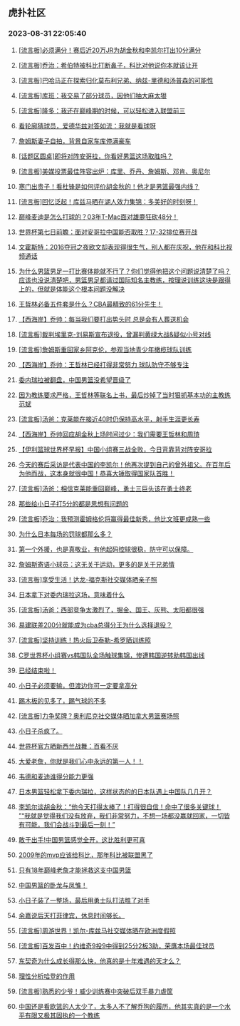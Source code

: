 ## 虎扑社区 
### 2023-08-31 22:05:40

1. [[流言板]必须满分！赛后近20万JR为胡金秋和李凯尔打出10分满分](https://bbs.hupu.com/61925506.html)

2. [[流言板]乔治：希伯特被科比打断鼻子，科比对他说你本就该让开](https://bbs.hupu.com/61922818.html)

3. [[流言板]巴哈马正在探索归化莫布利兄弟、纳兹-里德和汤普森的可能性](https://bbs.hupu.com/61921540.html)

4. [[流言板]库班：我交易了部分球员，因他们抽大麻太狠](https://bbs.hupu.com/61920104.html)

5. [[流言板]隆多：我还在巅峰期的时候，可以轻松进入联盟前三](https://bbs.hupu.com/61925917.html)

6. [看轮廓猜球员，爱德华兹对答如流：我就是看球呀](https://bbs.hupu.com/61923690.html)

7. [詹姆斯妻子自拍，背景自家车库停满豪车](https://bbs.hupu.com/61925467.html)

8. [[话题区圆桌]即将对阵安哥拉，你看好男篮这场取胜吗？](https://bbs.hupu.com/61919425.html)

9. [[流言板]美媒投票最佳阵容出炉：库里、乔丹、詹姆斯、邓肯、奥尼尔](https://bbs.hupu.com/61918762.html)

10. [寒门出贵子！看杜锋是如何评价胡金秋的！他才是男篮最强内线？](https://bbs.hupu.com/61925327.html)

11. [[流言板]回忆泛起！库兹马晒在湖人效力集锦：多美好的时刻呀！](https://bbs.hupu.com/61917841.html)

12. [巅峰麦迪是怎么打球的？03年T-Mac面对雄鹿狂砍48分！](https://bbs.hupu.com/61921241.html)

13. [世界杯第七日前瞻：面对安哥拉中国能否取胜？17-32排位赛开战](https://bbs.hupu.com/61917106.html)

14. [文霍斯特：2016夺冠之夜欧文却表现得很生气，别人都在庆祝，他在和科比视频通话](https://bbs.hupu.com/61918987.html)

15. [为什么男篮男足一打比赛体能就不行了？你们觉得他把这个问题说清楚了吗？应该也没说清楚吧，男篮男足都请过国际知名主教练，按理说训练这块是跟得上的，但就是体能这个根本问题没解决](https://bbs.hupu.com/61917232.html)

16. [王哲林必备五件套是什么？CBA最精致的61分先生！](https://bbs.hupu.com/61925328.html)

17. [【西海岸】乔帅：每当我们要打出势头时 总是会有人葬送机会](https://bbs.hupu.com/61919344.html)

18. [[流言板]裁判埃里克-刘易斯宣布退役，曾漏判黄绿大战&疑似小号对线](https://bbs.hupu.com/61916338.html)

19. [[流言板]詹姆斯重回家乡阿克伦，参观当地青少年橄榄球队训练](https://bbs.hupu.com/61926959.html)

20. [【西海岸】乔帅：王哲林已经打得非常努力 球队防守不够专注](https://bbs.hupu.com/61919273.html)

21. [委内瑞拉被翻盘，中国男篮没希望晋级了](https://bbs.hupu.com/61927179.html)

22. [因为教练要求严格，王哲林等联名上书，最后炒掉了当时狠抓基本功的主教练范斌](https://bbs.hupu.com/61919692.html)

23. [[流言板]汤爸：克莱能在接近40时仍保持高水平，射手生涯更长寿](https://bbs.hupu.com/61925825.html)

24. [【西海岸】乔帅回应胡金秋上场时间过少：我们需要王哲林和周琦](https://bbs.hupu.com/61919409.html)

25. [【伊利篮球世界杯早报】中国小组赛三战全败，今日背靠背对阵安哥拉](https://bbs.hupu.com/61913655.html)

26. [今天的赛后采访是代表中国的李凯尔！他再次提到自己的曾外祖父。在百年后为他而战，这本身就很中国！恭喜大锤取得国家队首胜！](https://bbs.hupu.com/61925953.html)

27. [[流言板]汤爸：相信克莱能重回巅峰，勇士三巨头该在勇士终老](https://bbs.hupu.com/61925880.html)

28. [那些给小日子打5分的都是思想有问题的](https://bbs.hupu.com/61927747.html)

29. [[流言板]乔治：我预测霍姆格伦将赢得最佳新秀，他比文班更成熟一些](https://bbs.hupu.com/61923072.html)

30. [为什么日本每场的罚球都那么多？](https://bbs.hupu.com/61927541.html)

31. [第一个外援，也是真敬业，有他起码控球很稳，防守可以保障。](https://bbs.hupu.com/61924786.html)

32. [詹姆斯寄语小球员：这无关于运动，更多的是关于兄弟情](https://bbs.hupu.com/61927862.html)

33. [[流言板]享受生活！达龙-福克斯社交媒体晒亲子照](https://bbs.hupu.com/61926534.html)

34. [日本拿下对委内瑞拉这场，意味着什么](https://bbs.hupu.com/61927349.html)

35. [[流言板]汤爸：西部竞争太激烈了，掘金、国王、灰熊、太阳都很强](https://bbs.hupu.com/61925711.html)

36. [易建联差200分就能成为cba总得分王为什么选择退役？](https://bbs.hupu.com/61926434.html)

37. [[流言板]坚持训练！热火后卫泰勒-希罗晒训练照](https://bbs.hupu.com/61926274.html)

38. [C罗世界杯小组赛vs韩国队全场触球集锦，惨遭韩国逆转助韩国出线](https://bbs.hupu.com/61925713.html)

39. [已经结束啦！](https://bbs.hupu.com/61927399.html)

40. [小日子必须要输，但渡边你可一定要拿高分](https://bbs.hupu.com/61926707.html)

41. [踢木板的见多了，踢气球的不多](https://bbs.hupu.com/61926320.html)

42. [[流言板]力争奖牌？奥利尼克社交媒体晒加拿大男篮赛场照](https://bbs.hupu.com/61926894.html)

43. [小日子杀疯了。](https://bbs.hupu.com/61927289.html)

44. [世界杯官方晒新西兰战舞：百看不厌](https://bbs.hupu.com/61926050.html)

45. [大爱老詹，你就是我们心中永远的第一人！！](https://bbs.hupu.com/61925182.html)

46. [韦德和麦迪谁得分能力更强](https://bbs.hupu.com/61926444.html)

47. [日本男篮轻松拿下委内瑞拉，这样状态的的日本队遇上中国队几几开？](https://bbs.hupu.com/61927356.html)

48. [李凯尔谈胡金秋：“他今天打得太棒了！打得很自信！命中了很多关键球！  ”“我就是觉得我们没有放弃，我们非常努力，不想一场都没赢就回家，一切皆有可能，我们会战斗到最后一刻！”](https://bbs.hupu.com/61925440.html)

49. [敢于出手!中国男篮感觉全开，这比胜利更可喜](https://bbs.hupu.com/61926645.html)

50. [2009年的mvp应该给科比，那年科比被联盟黑了](https://bbs.hupu.com/61927496.html)

51. [只有18年巅峰老詹才能拯救这支中国男篮](https://bbs.hupu.com/61927611.html)

52. [中国男篮的卧龙与凤雏！](https://bbs.hupu.com/61926107.html)

53. [小日子装了一整场，最后用勇士队打法胜了对手](https://bbs.hupu.com/61927436.html)

54. [余嘉说后天打菲律宾，休息时间够长。](https://bbs.hupu.com/61926891.html)

55. [[流言板]周游世界！凯尔-库兹马社交媒体晒在欧洲度假照](https://bbs.hupu.com/61925962.html)

56. [[流言板]百发百中！约维奇9投9中得到25分2板3助，荣膺本场最佳球员](https://bbs.hupu.com/61916395.html)

57. [东契奇为什么成长得那么快，他真的是十年难遇的天才么？](https://bbs.hupu.com/61926298.html)

58. [理性分析哈登的作用](https://bbs.hupu.com/61926249.html)

59. [[流言板]熟悉的少爷！威少训练赛中突破后双手暴力虐筐](https://bbs.hupu.com/61921074.html)

60. [中国还是看欧篮的人太少了，太多人不了解乔狗的履历，他其实真的是一个水平有限又极其固执的一个教练](https://bbs.hupu.com/61925351.html)

